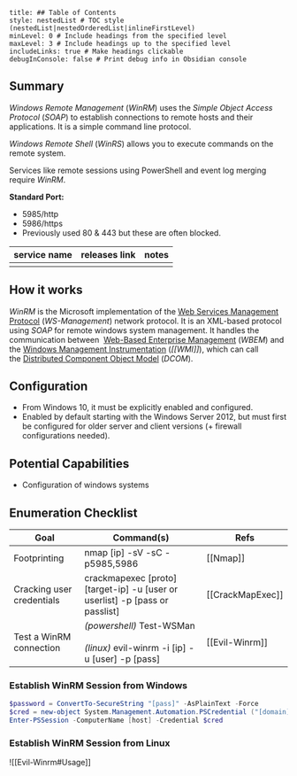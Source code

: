 ```table-of-contents
title: ## Table of Contents
style: nestedList # TOC style (nestedList|nestedOrderedList|inlineFirstLevel)
minLevel: 0 # Include headings from the specified level
maxLevel: 3 # Include headings up to the specified level
includeLinks: true # Make headings clickable
debugInConsole: false # Print debug info in Obsidian console
```

## Summary
*Windows Remote Management* (*WinRM*) uses the *Simple Object Access Protocol* (*SOAP*) to establish connections to remote hosts and their applications. It is a simple command line protocol.

*Windows Remote Shell* (*WinRS*) allows you to execute commands on the remote system.

Services like remote sessions using PowerShell and event log merging require *WinRM*.

**Standard Port:** 
- 5985/http
- 5986/https
- Previously used 80 & 443 but these are often blocked.

| service name | releases link | notes |
| ------------ | ------------- | ----- |
|              |               |       |
## How it works
*WinRM* is the Microsoft implementation of the [Web Services Management Protocol](https://docs.microsoft.com/en-us/windows/win32/winrm/ws-management-protocol) (*WS-Management*) network protocol. It is an XML-based protocol using *SOAP* for remote windows system management. It handles the communication between  [Web-Based Enterprise Management](https://en.wikipedia.org/wiki/Web-Based_Enterprise_Management) (*WBEM*) and the [Windows Management Instrumentation](https://docs.microsoft.com/en-us/windows/win32/wmisdk/wmi-start-page) (*[[WMI]]*), which can call the [Distributed Component Object Model](https://docs.microsoft.com/en-us/openspecs/windows_protocols/ms-dcom/4a893f3d-bd29-48cd-9f43-d9777a4415b0) (*DCOM*).

## Configuration
- From Windows 10, it must be explicitly enabled and configured.
- Enabled by default starting with the Windows Server 2012, but must first be configured for older server and client versions (+ firewall configurations needed). 

## Potential Capabilities
- Configuration of windows systems

## Enumeration Checklist

| Goal                      | Command(s)                                                                         | Refs             |
| ------------------------- | ---------------------------------------------------------------------------------- | ---------------- |
| Footprinting              | nmap [ip] -sV -sC -p5985,5986                                                      | [[Nmap]]         |
| Cracking user credentials | crackmapexec [proto] [target-ip] -u [user or userlist] -p [pass or passlist]       | [[CrackMapExec]] |
| Test a WinRM connection   | *(powershell)* Test-WSMan <br><br>*(linux)* evil-winrm -i [ip] -u [user] -p [pass] | [[Evil-Winrm]]   |
### Establish WinRM Session from Windows
```PowerShell
$password = ConvertTo-SecureString "[pass]" -AsPlainText -Force
$cred = new-object System.Management.Automation.PSCredential ("[domain]\[user]", $password)
Enter-PSSession -ComputerName [host] -Credential $cred
```

### Establish WinRM Session from Linux
![[Evil-Winrm#Usage]]